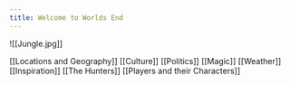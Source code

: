 ```yaml
---
title: Welcome to Worlds End
---
```

![[Jungle.jpg]]

[[Locations and Geography]]
[[Culture]]
[[Politics]]
[[Magic]]
[[Weather]]
[[Inspiration]]
[[The Hunters]]
[[Players and their Characters]]